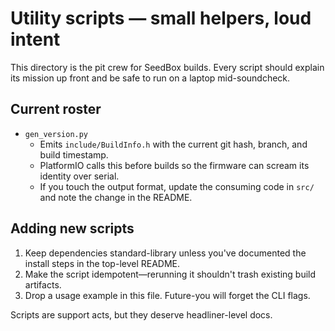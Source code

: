 # Utility scripts — small helpers, loud intent

This directory is the pit crew for SeedBox builds. Every script should explain
its mission up front and be safe to run on a laptop mid-soundcheck.

## Current roster

- `gen_version.py`
  - Emits `include/BuildInfo.h` with the current git hash, branch, and build
    timestamp.
  - PlatformIO calls this before builds so the firmware can scream its identity
    over serial.
  - If you touch the output format, update the consuming code in `src/` and note
    the change in the README.

## Adding new scripts

1. Keep dependencies standard-library unless you've documented the install
   steps in the top-level README.
2. Make the script idempotent—rerunning it shouldn't trash existing build
   artifacts.
3. Drop a usage example in this file. Future-you will forget the CLI flags.

Scripts are support acts, but they deserve headliner-level docs.
